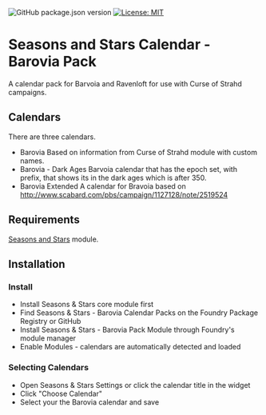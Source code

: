 ![GitHub package.json version](https://img.shields.io/github/package-json/v/thzero/fvtt-seasons-and-stars-barovia)
[![License: MIT](https://img.shields.io/badge/License-MIT-yellow.svg)](https://opensource.org/licenses/MIT)

# Seasons and Stars Calendar - Barovia Pack

A calendar pack for Barvoia and Ravenloft for use with Curse of Strahd campaigns.

## Calendars

There are three calendars.

* Barovia
Based on information from Curse of Strahd module with custom names.
* Barovia - Dark Ages
Barvoia calendar that has the epoch set, with prefix, that shows its in the dark ages which is after 350.
* Barovia Extended
A calendar for Bravoia based on http://www.scabard.com/pbs/campaign/1127128/note/2519524

## Requirements

[Seasons and Stars](https://foundryvtt.com/packages/seasons-and-stars) module.

## Installation

### Install

* Install Seasons & Stars core module first
* Find Seasons & Stars - Barovia Calendar Packs on the Foundry Package Registry or GitHub
* Install Seasons & Stars - Barovia Pack Module through Foundry's module manager
* Enable Modules - calendars are automatically detected and loaded

### Selecting Calendars

* Open Seasons & Stars Settings or click the calendar title in the widget
* Click "Choose Calendar"
 * Select your the Barovia calendar and save

